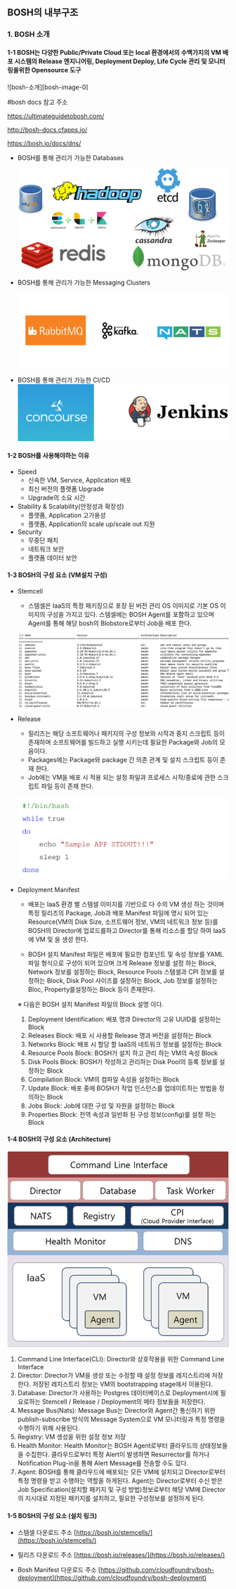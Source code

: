 ## BOSH의 내부구조

### 1.  BOSH 소개

#### 1-1 BOSH는 다양한 Public/Private Cloud 또는 local 환경에서의 수백가지의 VM 배포 시스템의 Release 엔지니어링, Deployment Deploy, Life Cycle 관리 및 모니터링을위한 Opensource 도구

![bosh-소개][bosh-image-0]

#bosh docs 참고 주소

https://ultimateguidetobosh.com/

http://bosh-docs.cfapps.io/

https://bosh.io/docs/dns/

- BOSH를 통해 관리가 가능한 Databases

  ![bosh-managed-databases][bosh-image-1]
  
- BOSH를 통해 관리가 가능한 Messaging Clusters
 
  ![bosh-managed-clusters][bosh-image-2]
  
- BOSH를 통해 관리가 가능한 CI/CD
   ![bosh-managed-ci/cd][bosh-image-3]

#### 1-2 BOSH를 사용해야하는 이유
- Speed
	 - 신속한 VM, Service, Application 배포
	 - 최신 버전의 플랫폼 Upgrade
	 - Upgrade의 소요 시간
- Stability & Scalability(안정성과 확장성)
	- 플랫폼, Application 고가용성
	- 플랫폼, Application의 scale up/scale out 지원
- Security
	- 무중단 패치
	- 네트워크 보안
	- 플랫폼 데이터 보안

#### 1-3 BOSH의 구성 요소 (VM설치 구성)

- Stemcell
	-  스템셀은 IaaS의 특정 패키징으로 포장 된 버전 관리 OS 이미지로 기본 OS 이미지의 구성을 가지고 있다. 스템셀에는 BOSH Agent를 포함하고 있으며 Agent를 통해 해당 bosh의 Blobstore로부터 Job을 배포 한다.
	
	![bosh-stemcell][bosh-image-4]
	
- Release
	- 릴리즈는 해당 소프트웨어나 패키지의 구성 정보와 시작과 중지 스크립트 등이 존재하며 소프트웨어를 빌드하고 실행 시키는데 필요한 Package와 Job의 모음이다.
	-   Packages에는 Package와 package 간 의존 관계 및 설치 스크립트 등이 존재 한다.
	-   Job에는 VM을 배포 시 적용 되는 설정 파일과 프로세스 시작/종료에 관한 스크립트 파일 등이 존재 한다.
	
	![bosh-stemcell][bosh-image-5]
	
- Deployment Manifest
	- 배포는 IaaS 환경 별 스템셀 이미지를 기반으로 다 수의 VM 생성 하는 것이며 특정 릴리즈의 Package, Job과 배포 Manifest 파일에 명시 되어 있는 Resource(VM의 Disk Size, 소프트웨어 정보, VM의 네트워크 정보 등)를 BOSH의 Director에 업로드를하고 Director를 통해 리소스를 할당 하여 IaaS에 VM 및 을 생성 한다.

	- BOSH 설치 Manifest 파일은 배포에 필요한 컴포넌트 및 속성 정보를 YAML 파일 형식으로 구성이 되어 있으며 크게 Release 정보를 설정 하는 Block, Network 정보를 설정하는 Block, Resource Pools 스템셀과 CPI 정보를 설정하는 Block, Disk Pool 사이즈를 설정하는 Block, Job 정보를 설정하는 Bloc, Property를설정하는 Block 등이 존재한다.

	※ 다음은 BOSH 설치 Manifest 파일의 Block 설명 이다.

	1.  Deployment Identification: 배포 명과 Director의 고유 UUID를 설정하는 Block
	2.  Releases Block: 배포 시 사용할 Release 명과 버전을 설정하는 Block
	3.  Networks Block: 배포 시 할당 할 IaaS의 네트워크 정보를 설정하는 Block
	4.  Resource Pools Block: BOSH가 설치 하고 관리 하는 VM의 속성 Block
	5.  Disk Pools Block: BOSH가 작성하고 관리하는 Disk Pool의 등록 정보를 설정하는 Block
	6.  Compilation Block: VM의 컴파일 속성을 설정하는 Block
	7.  Update Block: 배포 중에 BOSH가 작업 인스턴스를 업데이트하는 방법을 정의하는 Block
	8.  Jobs Block: Job에 대한 구성 및 자원을 설정하는 Block
	9.  Properties Block: 전역 속성과 일반화 된 구성 정보(config)를 설정 하는 Block

 #### 1-4 BOSH의 구성 요소 (Architecture)
![bosh-stemcell][bosh-image-6]

1.  Command Line Interface(CLI): Director와 상호작용을 위한 Command Line Interface
2.  Director: Director가 VM을 생성 또는 수정할 때 설정 정보를 레지스트리에 저장한다. 저장된 레지스트리 정보는 VM의 bootstrapping stage에서 이용된다.
3.  Database: Director가 사용하는 Postgres 데이터베이스로 Deployment시에 필요로하는 Stemcell / Release / Deployment의 메타 정보들을 저장한다.
4.  Message Bus(Nats): Message Bus는 Director와 Agent간 통신하기 위한 publish-subscribe 방식의 Message System으로 VM 모니터링과 특정 명령을 수행하기 위해 사용된다.
5.  Registry: VM 생성을 위한 설정 정보 저장
6.  Health Monitor: Health Monitor는 BOSH Agent로부터 클라우드의 상태정보들을 수집한다. 클라우드로부터 특정 Alert이 발생하면 Resurrector를 하거나 Notification Plug-in을 통해 Alert Message를 전송할 수도 있다.
7.  Agent:  BOSH를 통해 클라우드에 배포되는 모든 VM에 설치되고 Director로부터 특정 명령을 받고 수행하는 역할을 하게된다. Agent는 Director로부터 수신 받은 Job Specification(설치할 패키지 및 구성 방법)정보로부터 해당 VM에 Director의 지시대로 지정된 패키지를 설치하고, 필요한 구성정보를 설정하게 된다.

#### 1-5 BOSH의 구성 요소 (설치 링크)
- 스템셀 다운로드 주소
	[https://bosh.io/stemcells/](https://bosh.io/stemcells/)

- 릴리즈 다운로드 주소
	[https://bosh.io/releases/](https://bosh.io/releases/)

- Bosh Manifest 다운로드 주소
   [https://github.com/cloudfoundry/bosh-deployment](https://github.com/cloudfoundry/bosh-deployment)
   
   
[bosh-image-1]:./images/bosh-image-1.png
[bosh-image-2]:./images/bosh-image-2.png
[bosh-image-3]:./images/bosh-image-3.png
[bosh-image-4]:./images/bosh-image-4.png
[bosh-image-5]:./images/bosh-image-5.png
[bosh-image-6]:./images/bosh-image-6.png
   
 


